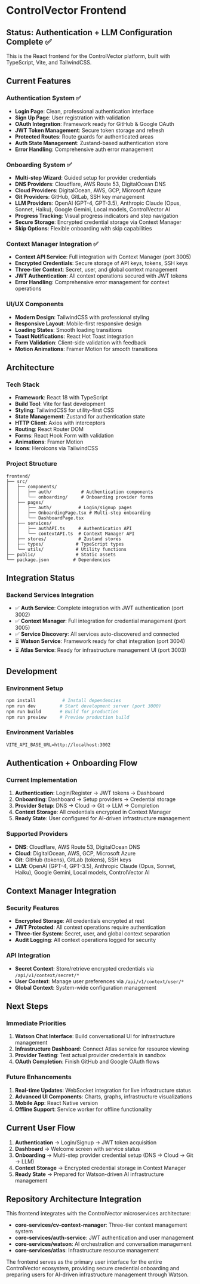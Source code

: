 # ControlVector Frontend

## Status: Authentication + LLM Configuration Complete ✅

This is the React frontend for the ControlVector platform, built with TypeScript, Vite, and TailwindCSS.

## Current Features

### Authentication System ✅
- **Login Page**: Clean, professional authentication interface
- **Sign Up Page**: User registration with validation
- **OAuth Integration**: Framework ready for GitHub & Google OAuth
- **JWT Token Management**: Secure token storage and refresh
- **Protected Routes**: Route guards for authenticated areas
- **Auth State Management**: Zustand-based authentication store
- **Error Handling**: Comprehensive auth error management

### Onboarding System ✅
- **Multi-step Wizard**: Guided setup for provider credentials
- **DNS Providers**: Cloudflare, AWS Route 53, DigitalOcean DNS
- **Cloud Providers**: DigitalOcean, AWS, GCP, Microsoft Azure
- **Git Providers**: GitHub, GitLab, SSH key management
- **LLM Providers**: OpenAI (GPT-4, GPT-3.5), Anthropic Claude (Opus, Sonnet, Haiku), Google Gemini, Local models, ControlVector AI
- **Progress Tracking**: Visual progress indicators and step navigation
- **Secure Storage**: Encrypted credential storage via Context Manager
- **Skip Options**: Flexible onboarding with skip capabilities

### Context Manager Integration ✅
- **Context API Service**: Full integration with Context Manager (port 3005)
- **Encrypted Credentials**: Secure storage of API keys, tokens, SSH keys
- **Three-tier Context**: Secret, user, and global context management
- **JWT Authentication**: All context operations secured with JWT tokens
- **Error Handling**: Comprehensive error management for context operations

### UI/UX Components
- **Modern Design**: TailwindCSS with professional styling
- **Responsive Layout**: Mobile-first responsive design
- **Loading States**: Smooth loading transitions
- **Toast Notifications**: React Hot Toast integration
- **Form Validation**: Client-side validation with feedback
- **Motion Animations**: Framer Motion for smooth transitions

## Architecture

### Tech Stack
- **Framework**: React 18 with TypeScript
- **Build Tool**: Vite for fast development
- **Styling**: TailwindCSS for utility-first CSS
- **State Management**: Zustand for authentication state
- **HTTP Client**: Axios with interceptors
- **Routing**: React Router DOM
- **Forms**: React Hook Form with validation
- **Animations**: Framer Motion
- **Icons**: Heroicons via TailwindCSS

### Project Structure
```
frontend/
├── src/
│   ├── components/
│   │   ├── auth/           # Authentication components
│   │   └── onboarding/     # Onboarding provider forms
│   ├── pages/
│   │   ├── auth/          # Login/signup pages
│   │   ├── OnboardingPage.tsx # Multi-step onboarding
│   │   └── DashboardPage.tsx
│   ├── services/
│   │   ├── authAPI.ts     # Authentication API
│   │   └── contextAPI.ts  # Context Manager API
│   ├── stores/            # Zustand stores
│   ├── types/            # TypeScript types
│   └── utils/            # Utility functions
├── public/               # Static assets
└── package.json         # Dependencies
```

## Integration Status

### Backend Services Integration
- ✅ **Auth Service**: Complete integration with JWT authentication (port 3002)
- ✅ **Context Manager**: Full integration for credential management (port 3005)
- ✅ **Service Discovery**: All services auto-discovered and connected
- ⏳ **Watson Service**: Framework ready for chat integration (port 3004)
- ⏳ **Atlas Service**: Ready for infrastructure management UI (port 3003)

## Development

### Environment Setup
```bash
npm install          # Install dependencies
npm run dev         # Start development server (port 3000)
npm run build       # Build for production
npm run preview     # Preview production build
```

### Environment Variables
```env
VITE_API_BASE_URL=http://localhost:3002
```

## Authentication + Onboarding Flow

### Current Implementation  
1. **Authentication**: Login/Register → JWT tokens → Dashboard
2. **Onboarding**: Dashboard → Setup providers → Credential storage
3. **Provider Setup**: DNS → Cloud → Git → LLM → Completion
4. **Context Storage**: All credentials encrypted in Context Manager
5. **Ready State**: User configured for AI-driven infrastructure management

### Supported Providers
- **DNS**: Cloudflare, AWS Route 53, DigitalOcean DNS
- **Cloud**: DigitalOcean, AWS, GCP, Microsoft Azure  
- **Git**: GitHub (tokens), GitLab (tokens), SSH keys
- **LLM**: OpenAI (GPT-4, GPT-3.5), Anthropic Claude (Opus, Sonnet, Haiku), Google Gemini, Local models, ControlVector AI

## Context Manager Integration

### Security Features
- **Encrypted Storage**: All credentials encrypted at rest
- **JWT Protected**: All context operations require authentication
- **Three-tier System**: Secret, user, and global context separation
- **Audit Logging**: All context operations logged for security

### API Integration
- **Secret Context**: Store/retrieve encrypted credentials via `/api/v1/context/secret/*`
- **User Context**: Manage user preferences via `/api/v1/context/user/*`
- **Global Context**: System-wide configuration management

## Next Steps

### Immediate Priorities
1. **Watson Chat Interface**: Build conversational UI for infrastructure management
2. **Infrastructure Dashboard**: Connect Atlas service for resource viewing  
3. **Provider Testing**: Test actual provider credentials in sandbox
4. **OAuth Completion**: Finish GitHub and Google OAuth flows

### Future Enhancements
1. **Real-time Updates**: WebSocket integration for live infrastructure status
2. **Advanced UI Components**: Charts, graphs, infrastructure visualizations
3. **Mobile App**: React Native version
4. **Offline Support**: Service worker for offline functionality

## Current User Flow

1. **Authentication** → Login/Signup → JWT token acquisition
2. **Dashboard** → Welcome screen with service status
3. **Onboarding** → Multi-step provider credential setup (DNS → Cloud → Git → LLM)
4. **Context Storage** → Encrypted credential storage in Context Manager
5. **Ready State** → Prepared for Watson-driven AI infrastructure management

## Repository Architecture Integration

This frontend integrates with the ControlVector microservices architecture:
- **core-services/cv-context-manager**: Three-tier context management system
- **core-services/auth-service**: JWT authentication and user management  
- **core-services/watson**: AI orchestration and conversation management
- **core-services/atlas**: Infrastructure resource management

The frontend serves as the primary user interface for the entire ControlVector ecosystem, providing secure credential onboarding and preparing users for AI-driven infrastructure management through Watson.